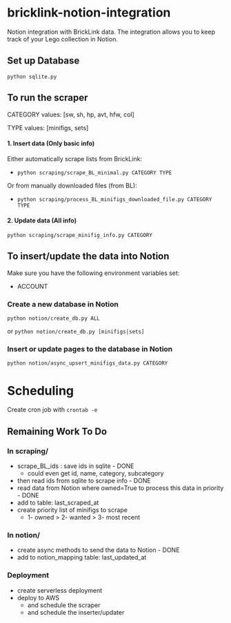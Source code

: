 # bricklink-notion-integration

Notion integration with BrickLink data.
The integration allows you to keep track of your Lego collection in Notion.

## Set up Database

`python sqlite.py`

## To run the scraper

CATEGORY values: [sw, sh, hp, avt, hfw, col]

TYPE values: [minifigs, sets]

#### 1. Insert data (Only basic info)

Either automatically scrape lists from BrickLink:

- `python scraping/scrape_BL_minimal.py CATEGORY TYPE`

Or from manually downloaded files (from BL):

- `python scraping/process_BL_minifigs_downloaded_file.py CATEGORY TYPE`

#### 2. Update data (All info)

`python scraping/scrape_minifig_info.py CATEGORY`

## To insert/update the data into Notion

Make sure you have the following environment variables set:

- ACCOUNT

### Create a new database in Notion

`python notion/create_db.py ALL`

or `python notion/create_db.py [minifigs|sets]`

### Insert or update pages to the database in Notion

`python notion/async_upsert_minifigs_data.py CATEGORY`

# Scheduling

Create cron job with `crontab -e`

## Remaining Work To Do

### In scraping/

- scrape_BL_ids : save ids in sqlite - DONE
    - could even get id, name, category, subcategory
- then read ids from sqlite to scrape info - DONE
- read data from Notion where owned=True to process this data in priority - DONE
- add to table:  last_scraped_at
- create priority list of minifigs to scrape
    - 1- owned > 2- wanted > 3- most recent

### In notion/

- create async methods to send the data to Notion - DONE
- add to notion_mapping table: last_updated_at

### Deployment

- create serverless deployment
- deploy to AWS
    - and schedule the scraper
    - and schedule the inserter/updater
